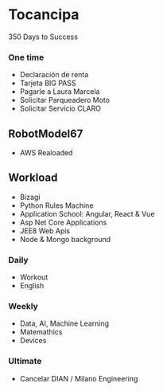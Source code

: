# Tocancipa
350 Days to Success 

### One time
* Declaración de renta
* Tarjeta BIG PASS
* Pagarle a Laura Marcela
* Solicitar Parqueadero Moto
* Solicitar Servicio CLARO

## RobotModel67
* AWS Realoaded

## Workload
* Bizagi
* Python Rules Machine
* Application School: Angular, React & Vue
* Asp Net Core Applications
* JEE8 Web Apis
* Node & Mongo background

### Daily
* Workout
* English

### Weekly
* Data, AI, Machine Learning
* Matemathics
* Devices

### Ultimate
* Cancelar DIAN / Milano Engineering
